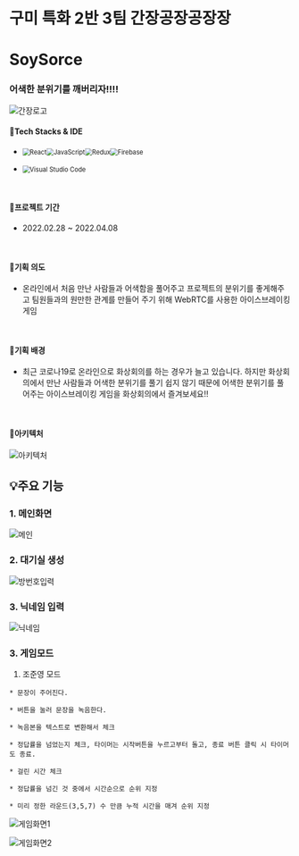 # 구미 특화 2반 3팀 간장공장공장장

<h1> SoySorce </h1>
<h3> 어색한 분위기를 깨버리자!!!! </h3>

![간장로고](/uploads/d60d58d5412f365d3cdf31435ccc1973/간장로고.PNG)

#### 💫Tech Stacks & IDE ####

- <img src="https://img.shields.io/badge/react-%2320232a.svg?style=for-the-badge&logo=react&logoColor=%2361DAFB" alt="React" style="zoom:80%;" /><img src="https://img.shields.io/badge/javascript-%23323330.svg?style=for-the-badge&logo=javascript&logoColor=%23F7DF1E" alt="JavaScript" style="zoom:80%;" /><img src="https://img.shields.io/badge/redux-yellow?style=for-the-badge&logo=redux&logoColor=%2361DAFB" alt="Redux" style="zoom:80%;" /><img src="https://img.shields.io/badge/firebase-black?style=for-the-badge&logo=firebase&logoColor=yellow" alt="Firebase" style="zoom:80%;" />

- <img src="https://img.shields.io/badge/Visual%20Studio%20Code-0078d7.svg?style=for-the-badge&logo=visual-studio-code&logoColor=white" alt="Visual Studio Code" style="zoom:80%;" />  

<br/>

#### 📅프로젝트 기간 ####

- 2022.02.28 ~ 2022.04.08

<br/>


#### 🌟기획 의도 ####
- 온라인에서 처음 만난 사람들과 어색함을 풀어주고 프로젝트의 분위기를 좋게해주고 팀원들과의 원만한 관계를 만들어 주기 위해 WebRTC를 사용한 아이스브레이킹 게임

<br/>

#### 🌟기획 배경 ####
- 최근 코로나19로 온라인으로 화상회의를 하는 경우가 늘고 있습니다. 하지만 화상회의에서 만난 사람들과 어색한 분위기를 풀기 쉽지 않기 때문에 어색한 분위기를 풀어주는 아이스브레이킹 게임을 화상회의에서 즐겨보세요!!

<br/>

#### 🌟아키텍처 ####
![아키텍처](/uploads/f6daa0ae9778c75493b027b200bce3f1/아키텍처.PNG)

## 💡주요 기능

### 1. 메인화면
![메인](/uploads/0bf0b7c8274f46e0e8e104ae10f456d1/메인.PNG)
### 2. 대기실 생성
![방번호입력](/uploads/6f8b75c6d9972b50c0718e2c06a409a1/방번호입력.PNG)

### 3. 닉네임 입력
![닉네임](/uploads/130d5a23e054d3164c38856871afead7/닉네임.PNG)


### 3. 게임모드

  1. 조준영 모드

    * 문장이 주어진다.

    * 버튼을 눌러 문장을 녹음한다.

    * 녹음본을 텍스트로 변환해서 체크

    * 정답률을 넘었는지 체크, 타이머는 시작버튼을 누르고부터 돌고, 종료 버튼 클릭 시 타이머도 종료.

    * 걸린 시간 체크

    * 정답률을 넘긴 것 중에서 시간순으로 순위 지정

    * 미리 정한 라운드(3,5,7) 수 만큼 누적 시간을 매겨 순위 지정


![게임화면1](/uploads/afcb8f585acfaccac4cf3cac5f221f03/게임화면1.PNG)

![게임화면2](/uploads/753d8fb9dd2a296362072b8237b7c14e/게임화면2.PNG)


